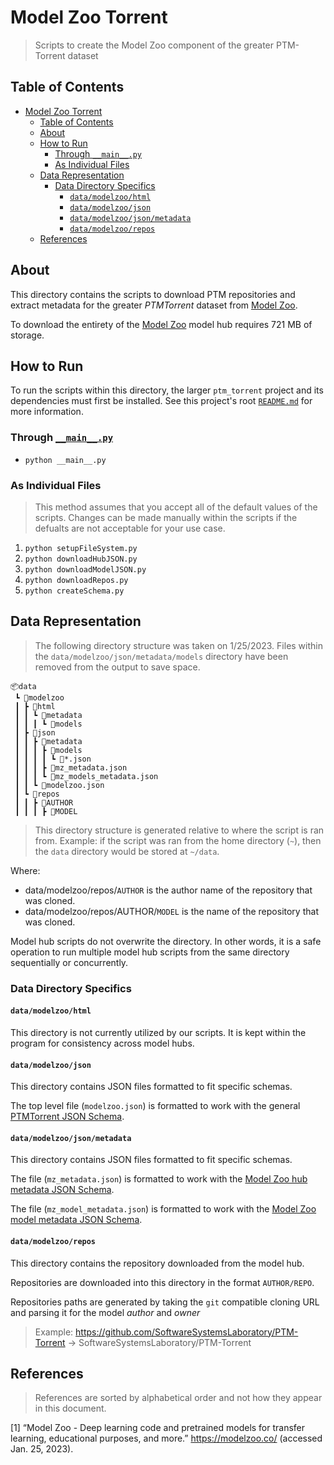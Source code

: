 # Model Zoo Torrent

> Scripts to create the Model Zoo component of the greater PTM-Torrent dataset

## Table of Contents

- [Model Zoo Torrent](#model-zoo-torrent)
  - [Table of Contents](#table-of-contents)
  - [About](#about)
  - [How to Run](#how-to-run)
    - [Through `__main__.py`](#through-__main__py)
    - [As Individual Files](#as-individual-files)
  - [Data Representation](#data-representation)
    - [Data Directory Specifics](#data-directory-specifics)
      - [`data/modelzoo/html`](#datamodelzoohtml)
      - [`data/modelzoo/json`](#datamodelzoojson)
      - [`data/modelzoo/json/metadata`](#datamodelzoojsonmetadata)
      - [`data/modelzoo/repos`](#datamodelzoorepos)
  - [References](#references)

## About

This directory contains the scripts to download PTM repositories and extract
metadata for the greater *PTMTorrent* dataset from
[Model Zoo](https://modelzoo.co).

To download the entirety of the [Model Zoo](https://modelzoo.co) model hub
requires 721 MB of storage.

## How to Run

To run the scripts within this directory, the larger `ptm_torrent` project and
its dependencies must first be installed. See this project's root
[`README.md`](../../README.md) for more information.

### Through [`__main__.py`](__main__.py)

- `python __main__.py`

### As Individual Files

> This method assumes that you accept all of the default values of the scripts.
> Changes can be made manually within the scripts if the defualts are not
> acceptable for your use case.

1. `python setupFileSystem.py`
1. `python downloadHubJSON.py`
1. `python downloadModelJSON.py`
1. `python downloadRepos.py`
1. `python createSchema.py`

## Data Representation

> The following directory structure was taken on 1/25/2023. Files within the
> `data/modelzoo/json/metadata/models` directory have been removed from the
> output to save space.

```shell
📦data
 ┗ 📂modelzoo
 ┃ ┣ 📂html
 ┃ ┃ ┗ 📂metadata
 ┃ ┃ ┃ ┗ 📂models
 ┃ ┣ 📂json
 ┃ ┃ ┣ 📂metadata
 ┃ ┃ ┃ ┣ 📂models
 ┃ ┃ ┃ ┃ ┗ 📜*.json
 ┃ ┃ ┃ ┣ 📜mz_metadata.json
 ┃ ┃ ┃ ┗ 📜mz_models_metadata.json
 ┃ ┃ ┗ 📜modelzoo.json
 ┃ ┗ 📂repos
 ┃ ┃ ┣ 📂AUTHOR
 ┃ ┃ ┃ ┣ 📂MODEL
```

> This directory structure is generated relative to where the script is ran
> from. Example: if the script was ran from the home directory (`~`), then the
> `data` directory would be stored at `~/data`.

Where:

- data/modelzoo/repos/`AUTHOR` is the author name of the repository that was
  cloned.
- data/modelzoo/repos/AUTHOR/`MODEL` is the name of the repository that was
  cloned.

Model hub scripts do not overwrite the directory. In other words, it is a safe
operation to run multiple model hub scripts from the same directory sequentially
or concurrently.

### Data Directory Specifics

#### `data/modelzoo/html`

This directory is not currently utilized by our scripts. It is kept within the
program for consistency across model hubs.

#### `data/modelzoo/json`

This directory contains JSON files formatted to fit specific schemas.

The top level file (`modelzoo.json`) is formatted to work with the general
[PTMTorrent JSON Schema](../utils/schemas/onnxmodelhubModelMetadata.json).

#### `data/modelzoo/json/metadata`

This directory contains JSON files formatted to fit specific schemas.

The file (`mz_metadata.json`) is formatted to work with the
[Model Zoo hub metadata JSON Schema](../utils/schemas/modelZooHubMetadata.json).

The file (`mz_model_metadata.json`) is formatted to work with the
[Model Zoo model metadata JSON Schema](../utils/schemas/modelZooModelMetadata.json).

#### `data/modelzoo/repos`

This directory contains the repository downloaded from the model hub.

Repositories are downloaded into this directory in the format `AUTHOR/REPO`.

Repositories paths are generated by taking the `git` compatible cloning URL and
parsing it for the model *author* and *owner*

> Example: <https://github.com/SoftwareSystemsLaboratory/PTM-Torrent> ->
> SoftwareSystemsLaboratory/PTM-Torrent

## References

> References are sorted by alphabetical order and not how they appear in this
> document.

\[1\] “Model Zoo - Deep learning code and pretrained models for transfer
learning, educational purposes, and more.” <https://modelzoo.co/> (accessed Jan.
25, 2023).
